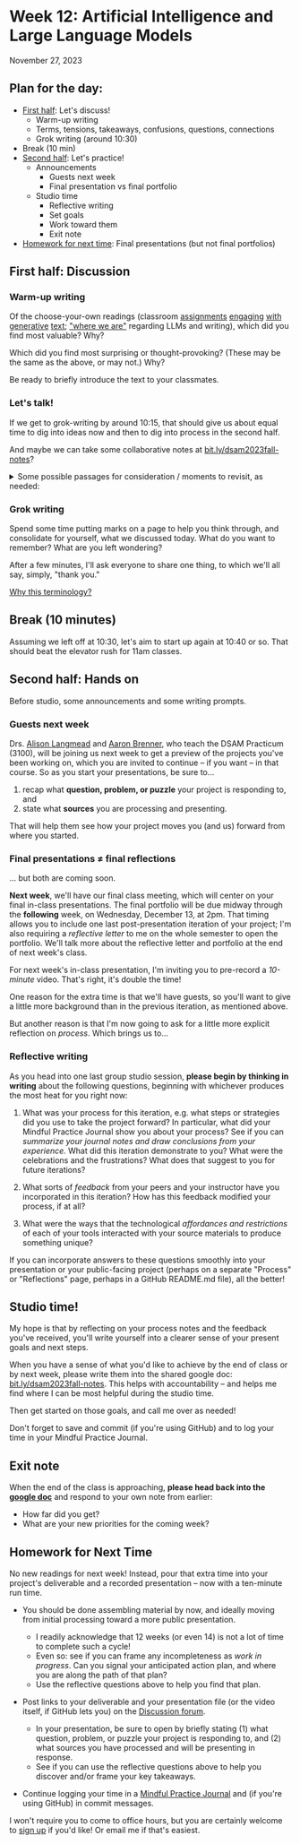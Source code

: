
# Week 12: Artificial Intelligence and Large Language Models
<span class="date">November 27, 2023</span>


## Plan for the day:

* [First half](#first-half): Let's discuss!
    - Warm-up writing
    - Terms, tensions, takeaways, confusions, questions, connections
    - Grok writing (around 10:30)
* Break (10 min)
* [Second half](#second-half): Let's practice!
    - Announcements
        * Guests next week
        * Final presentation vs final portfolio
    - Studio time
        * Reflective writing
        * Set goals
        * Work toward them
        * Exit note
* [Homework for next time](#hw): Final presentations (but not final portfolios)

<a id="first-half"></a>
## First half: Discussion

### Warm-up writing
Of the choose-your-own readings (classroom [assignments](https://wac.colostate.edu/repository/collections/textgened/ai-literacy/) [engaging](https://wac.colostate.edu/repository/collections/textgened/creative-explorations/) [with](https://wac.colostate.edu/repository/collections/textgened/ethical-considerations/) [generative](https://wac.colostate.edu/repository/collections/textgened/professional-writing/) [text](https://wac.colostate.edu/repository/collections/textgened/rhetorical-engagements/); ["where we are"](https://compstudiesjournal.com/current-issue-spring-2023-51-1/#:~:text=where%20we%20are) regarding LLMs and writing), which did you find most valuable? Why?

Which did you find most surprising or thought-provoking? (These may be the same as the above, or may not.) Why?

Be ready to briefly introduce the text to your classmates.


### Let's talk!

If we get to grok-writing by around 10:15, that should give us about equal time to dig into ideas now and then to dig into process in the second half.

And maybe we can take some collaborative notes at [bit.ly/dsam2023fall-notes](https://bit.ly/dsam2023fall-notes)?

<details><summary>Some possible passages for consideration / moments to revisit, as needed:</summary>
<ol class="spaced">
    <li><details><summary>"Writing, in other words, is thinking"</summary>
        <blockquote>Amid the ballistic calculations, Turing speculated on a prompt from his teacher, philosopher Ludwig Wittgenstein: Can machines think? Both men thought it was a ridiculous question—Wittgenstein because he thought machines were nothing like humans and Turing because he wasn't even sure we knew what humans thought. But, Turing argued that if a machine could fool a human into thinking it was a human, then it could be said to think. The machine—a computer—would naturally use writing for this deception. Writing, in other words, is thinking—and the automation of writing is machine thinking. (Laquintano, Schnitzler, and Vee)</blockquote>
        <p>We should interrogate this. To what extent do we agree now that a computer's "natural" mode of demonstrating thought will be through written language? What are some alternatives?</p>
        </details>
    </li>
    <li><details><summary>"Writing outside the university is often transactional"</summary>
        <blockquote>To some extent, we have a gap in values and practices between writing in higher education and writing in workplace/civic/personal spheres. Many of us value that gap, but we also observe that it can devalue our work in higher education, as we are accused of not preparing students for the writing they will “actually” do. We need to address the question of whether these tools open a much wider rift between the writing we do in higher education and writing in the wider world. Writing outside the university is often transactional. While McKee and Porter (2020) rightly point out that AI writing hides or ignores the social and rhetorical contexts of writing to favor an information-transmission model of communication, many writing contexts <em>are</em> satisfied well enough with this stripped-down model of communication. Will a potential misalignment between writing inside and outside of higher ed further devalue the writing for critical inquiry that we assign and practice? (Laquintano, Schnitzler, and Vee)</blockquote>
        <p></p>
        </details>
    </li>
    <!-- <li><details><summary>Data <em>about</em> vs. data that <em>serves</em></summary>
        <blockquote>
            <p>Undocumented people, immigrants, and people of color in lower-income spaces also tend to be over-surveilled. In other words, they’re more likely to have data and information collected about them with- out their consent, or they’re forced to give it up to get access to basic needs. For example, if you qualify for food stamps in the US, you know that you had to share a lot of information about yourself with the local government, whereas your wealthier neighbor likely hasn’t been forced to in the same way.</p>
            <p>This overcollection of data <em>about</em> some people and undercollection of data that <em>serves</em> those people results in a cycle of data violence that is passed on to these algorithms.</p>
        </blockquote>
        </details>
    </li> -->
    <li><details><summary>When the frustration is part of the point</summary>
        <blockquote>
            <p>If you were able to come up with a social algorithm that can determine who is interesting and fun in an equitable way... amazing! <strong>We suspect that you may have stopped at some point and questioned the activity.</strong> Maybe you thought that there was no good way of telling how fun or interesting someone is. Or maybe you considered that ideas of “fun” and “interesting” are contextual, and might be different for different people. Maybe you just designed an algorithm that would make it so you could attend the party!</p>
            <p>This activity is meant to show just how complex humans are and how attributes like “interesting” and “fun” are relative to whoever is designing the algorithm. (Onuoha and Mother Cyborg 41, emphasis added)</p>
        </blockquote>
        </details>
    </li>
    <li><details><summary>The visibility paradox from another angle</summary>
        <blockquote>On one hand, removing these problematic datasets from the internet may seem like a victory. The most obvious privacy and ethical violations are addressed by making them no longer accessible. However, taking them offline doesn’t stop their work in the world: these training sets have been downloaded countless times, and have made their way into many production AI systems and academic papers. By erasing them completely, not only is a significant part of the history of AI lost, but researchers are unable to see how the assumptions, labels, and classificatory approaches have been replicated in new systems, or trace the provenance of skews and biases exhibited in working systems. (Crawford and Paglen)</blockquote>
        <p></p>
        </details>
    </li>
</ol>
</details> <!-- end of discussion prompts -->

### Grok writing

<div class="alert alert-success">
    <p>Spend some time putting marks on a page to help you think through, and consolidate for yourself, what we discussed today. What do you want to remember? What are you left wondering?</p>
</div>

After a few minutes, I'll ask everyone to share one thing, to which we'll all say, simply, "thank you."

<a href="week-03#an-explanation" class="smaller" title="We skipped this explanation in week 3, but it's there if you're curious">Why this terminology?</a>


## Break (10 minutes)
Assuming we left off at 10:30, let's aim to start up again at 10:40 or so. That should beat the elevator rush for 11am classes.


<a id="second-half"></a>
## Second half: Hands on

Before studio, some announcements and some writing prompts.

### Guests next week
Drs. [Alison Langmead](https://www.haa.pitt.edu/people/alison-langmead) and [Aaron Brenner](https://www.dsam.pitt.edu/people/aaron-brenner), who teach the DSAM Practicum (3100), will be joining us next week to get a preview of the projects you've been working on, which you are invited to continue – if you want – in that course. So as you start your presentations, be sure to...

1. recap what **question, problem, or puzzle** your project is responding to, and
2. state what **sources** you are processing and presenting.

That will help them see how your project moves you (and us) forward from where you started.


### Final presentations ≠ final reflections
... but both are coming soon.

**Next week**, we'll have our final class meeting, which will center on your final in-class presentations. The final portfolio will be due midway through the **following** week, on Wednesday, December 13, at 2pm. That timing allows you to include one last post-presentation iteration of your project; I'm also requiring a _reflective letter_ to me on the whole semester to open the portfolio. We'll talk more about the reflective letter and portfolio at the end of next week's class.

For next week's in-class presentation, I'm inviting you to pre-record a *10-minute* video. That's right, it's double the time!

One reason for the extra time is that we'll have guests, so you'll want to give a little more background than in the previous iteration, as mentioned above.

But another reason is that I'm now going to ask for a little more explicit reflection on <em>process</em>. Which brings us to...


### Reflective writing

As you head into one last group studio session, **please begin by thinking in writing** about the following questions, beginning with whichever produces the most heat for you right now:

1. What was your process for this iteration, e.g. what steps or strategies did you use to take the project forward? In particular, what did your Mindful Practice Journal show you about your process? See if you can _summarize your journal notes and draw conclusions from your experience._ What did this iteration demonstrate to you? What were the celebrations and the frustrations? What does that suggest to you for future iterations?

2. What sorts of _feedback_ from your peers and your instructor have you incorporated in this iteration? How has this feedback modified your process, if at all?

3. What were the ways that the technological _affordances and restrictions_ of each of your tools interacted with your source materials to produce something unique?

<div class="alert alert-info">
If you can incorporate answers to these questions smoothly into your presentation or your public-facing project (perhaps on a separate "Process" or "Reflections" page, perhaps in a GitHub README.md file), all the better!
</div>


## Studio time!
My hope is that by reflecting on your process notes and the feedback you've received, you'll write yourself into a clearer sense of your present goals and next steps.

<div class="alert alert-success">When you have a sense of what you'd like to achieve by the end of class or by next week, please write them into the shared google doc: <a href="https://bit.ly/dsam2023fall-notes">bit.ly/dsam2023fall-notes</a>. This helps with accountability – and helps me find where I can be most helpful during the studio time.</div>

Then get started on those goals, and call me over as needed!

<div class="alert alert-info"> Don't forget to save and commit (if you're using GitHub) and to log your time in your Mindful Practice Journal.</div>

## Exit note
When the end of the class is approaching, **please head back into the [google doc](https://bit.ly/dsam2023fall-notes)** and respond to your own note from earlier:
* How far did you get?
* What are your new priorities for the coming week?


<a id="hw"></a>
## Homework for Next Time

No new readings for next week! Instead, pour that extra time into your project's deliverable and a recorded presentation – now with a ten-minute run time.

- You should be done assembling material by now, and ideally moving from initial processing toward a more public presentation.
    * I readily acknowledge that 12 weeks (or even 14) is not a lot of time to complete such a cycle!
    * Even so: see if you can frame any incompleteness as _work in progress_. Can you signal your anticipated action plan, and where you are along the path of that plan?
    * Use the reflective questions above to help you find that plan.

- Post links to your deliverable and your presentation file (or the video itself, if GitHub lets you) on the [Discussion forum](https://github.com/benmiller314/dsam2023fall/discussions/).
    * In your presentation, be sure to open by briefly stating (1) what question, problem, or puzzle your project is responding to, and (2) what sources you have processed and will be presenting in response.
    * See if you can use the reflective questions above to help you discover and/or frame your key takeaways.


- Continue logging your time in a [Mindful Practice Journal](../projects#mindful-practice-journal) and (if you're using GitHub) in commit messages.

I won't require you to come to office hours, but you are certainly welcome to [sign up](../office) if you'd like! Or email me if that's easiest.
